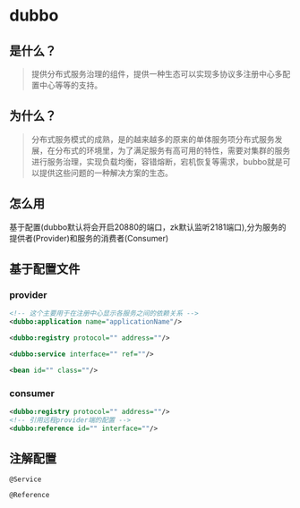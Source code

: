 # dubbo
## 是什么？
> 提供分布式服务治理的组件，提供一种生态可以实现多协议多注册中心多配置中心等等的支持。

## 为什么？
> 分布式服务模式的成熟，是的越来越多的原来的单体服务项分布式服务发展，在分布式的环境里，为了满足服务有高可用的特性，需要对集群的服务进行服务治理，实现负载均衡，容错熔断，宕机恢复等需求，bubbo就是可以提供这些问题的一种解决方案的生态。

## 怎么用
基于配置(dubbo默认将会开启20880的端口，zk默认监听2181端口),分为服务的提供者(Provider)和服务的消费者(Consumer)

## 基于配置文件
### provider
```xml
<!-- 这个主要用于在注册中心显示各服务之间的依赖关系 -->
<dubbo:application name="applicationName"/>

<dubbo:registry protocol="" address=""/>

<dubbo:service interface="" ref=""/>

<bean id="" class=""/>

```

### consumer
```xml
<dubbo:registry protocol="" address=""/>
<!-- 引用远程provider端的配置 -->
<dubbo:reference id="" interface=""/>

```

## 注解配置
`@Service`

`@Reference`